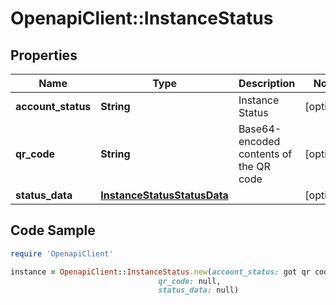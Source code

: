 # OpenapiClient::InstanceStatus

## Properties

Name | Type | Description | Notes
------------ | ------------- | ------------- | -------------
**account_status** | **String** | Instance Status | [optional] 
**qr_code** | **String** | Base64-encoded contents of the QR code | [optional] 
**status_data** | [**InstanceStatusStatusData**](InstanceStatusStatusData.md) |  | [optional] 

## Code Sample

```ruby
require 'OpenapiClient'

instance = OpenapiClient::InstanceStatus.new(account_status: got qr code,
                                 qr_code: null,
                                 status_data: null)
```


